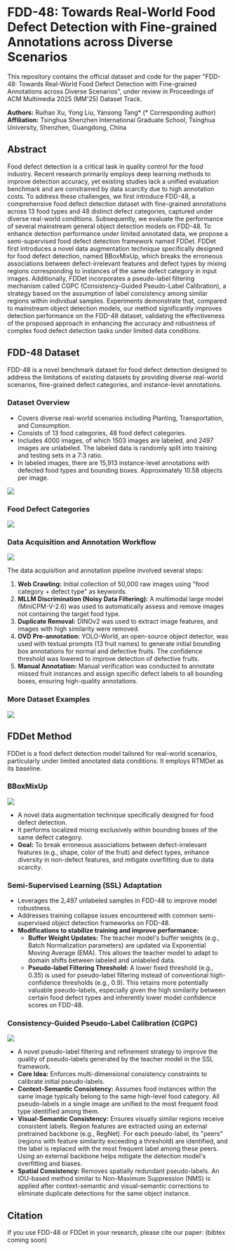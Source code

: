 # FDD-48: Towards Real-World Food Defect Detection with Fine-grained Annotations across Diverse Scenarios

This repository contains the official dataset and code for the paper "FDD-48: Towards Real-World Food Defect Detection with Fine-grained Annotations across Diverse Scenarios", under review in Proceedings of ACM Multimedia 2025 (MM'25) Dataset Track.

**Authors:** Ruihao Xu, Yong Liu, Yansong Tang* (* Corresponding author)
**Affiliation:** Tsinghua Shenzhen International Graduate School, Tsinghua University, Shenzhen, Guangdong, China

## Abstract

Food defect detection is a critical task in quality control for the food industry. Recent research primarily employs deep learning methods to improve detection accuracy, yet existing studies lack a unified evaluation benchmark and are constrained by data scarcity due to high annotation costs. To address these challenges, we first introduce FDD-48, a comprehensive food defect detection dataset with fine-grained annotations across 13 food types and 48 distinct defect categories, captured under diverse real-world conditions. Subsequently, we evaluate the performance of several mainstream general object detection models on FDD-48. To enhance detection performance under limited annotated data, we propose a semi-supervised food defect detection framework named FDDet. FDDet first introduces a novel data augmentation technique specifically designed for food defect detection, named BBoxMixUp, which breaks the erroneous associations between defect-irrelevant features and defect types by mixing regions corresponding to instances of the same defect category in input images. Additionally, FDDet incorporates a pseudo-label filtering mechanism called CGPC (Consistency-Guided Pseudo-Label Calibration), a strategy based on the assumption of label consistency among similar regions within individual samples. Experiments demonstrate that, compared to mainstream object detection models, our method significantly improves detection performance on the FDD-48 dataset, validating the effectiveness of the proposed approach in enhancing the accuracy and robustness of complex food defect detection tasks under limited data conditions.

## FDD-48 Dataset

FDD-48 is a novel benchmark dataset for food defect detection designed to address the limitations of existing datasets by providing diverse real-world scenarios, fine-grained defect categories, and instance-level annotations.

### Dataset Overview
* Covers diverse real-world scenarios including Planting, Transportation, and Consumption.
* Consists of 13 food categories, 48 food defect categories.
* Includes 4000 images, of which 1503 images are labeled, and 2497 images are unlabeled. The labeled data is randomly split into training and testing sets in a 7:3 ratio.
* In labeled images, there are 15,913 instance-level annotations with defected food types and bounding boxes. Approximately 10.58 objects per image.

![](./README_image/dataset.jpg)

### Food Defect Categories

![](./README_image/datasetinfo.jpg)

### Data Acquisition and Annotation Workflow

![](./README_image/datasetcon.jpg)

The data acquisition and annotation pipeline involved several steps:
1.  **Web Crawling:** Initial collection of 50,000 raw images using "food category + defect type" as keywords.
2.  **MLLM Discrimination (Noisy Data Filtering):** A multimodal large model (MiniCPM-V-2.6) was used to automatically assess and remove images not containing the target food type.
3.  **Duplicate Removal:** DINOv2 was used to extract image features, and images with high similarity were removed.
5.  **OVD Pre-annotation:** YOLO-World, an open-source object detector, was used with textual prompts (13 fruit names) to generate initial bounding box annotations for normal and defective fruits. The confidence threshold was lowered to improve detection of defective fruits.
7.  **Manual Annotation:** Manual verification was conducted to annotate missed fruit instances and assign specific defect labels to all bounding boxes, ensuring high-quality annotations.

### More Dataset Examples

![](./README_image/datasetmore.jpg)

## FDDet Method

FDDet is a food defect detection model tailored for real-world scenarios, particularly under limited annotated data conditions. It employs RTMDet as its baseline.

### BBoxMixUp

![](./README_image/mix.jpg)

* A novel data augmentation technique specifically designed for food defect detection.
* It performs localized mixing exclusively within bounding boxes of the same defect category.
* **Goal:** To break erroneous associations between defect-irrelevant features (e.g., shape, color of the fruit) and defect types, enhance diversity in non-defect features, and mitigate overfitting due to data scarcity.

### Semi-Supervised Learning (SSL) Adaptation
* Leverages the 2,497 unlabeled samples in FDD-48 to improve model robustness.
* Addresses training collapse issues encountered with common semi-supervised object detection frameworks on FDD-48.
* **Modifications to stabilize training and improve performance:**
    * **Buffer Weight Updates:** The teacher model's buffer weights (e.g., Batch Normalization parameters) are updated via Exponential Moving Average (EMA). This allows the teacher model to adapt to domain shifts between labeled and unlabeled data.
    * **Pseudo-label Filtering Threshold:** A lower fixed threshold (e.g., 0.35) is used for pseudo-label filtering instead of conventional high-confidence thresholds (e.g., 0.9). This retains more potentially valuable pseudo-labels, especially given the high similarity between certain food defect types and inherently lower model confidence scores on FDD-48.

### Consistency-Guided Pseudo-Label Calibration (CGPC)

![](./README_image/cgpc.jpg)

* A novel pseudo-label filtering and refinement strategy to improve the quality of pseudo-labels generated by the teacher model in the SSL framework.
* **Core Idea:** Enforces multi-dimensional consistency constraints to calibrate initial pseudo-labels.
* **Context-Semantic Consistency:** Assumes food instances within the same image typically belong to the same high-level food category. All pseudo-labels in a single image are unified to the most frequent food type identified among them.
* **Visual-Semantic Consistency:** Ensures visually similar regions receive consistent labels. Region features are extracted using an external pretrained backbone (e.g., RegNet). For each pseudo-label, its "peers" (regions with feature similarity exceeding a threshold) are identified, and the label is replaced with the most frequent label among these peers. Using an external backbone helps mitigate the detection model's overfitting and biases.
* **Spatial Consistency:** Removes spatially redundant pseudo-labels. An IOU-based method similar to Non-Maximum Suppression (NMS) is applied after context-semantic and visual-semantic corrections to eliminate duplicate detections for the same object instance.


## Citation

If you use FDD-48 or FDDet in your research, please cite our paper: (bibtex coming soon)